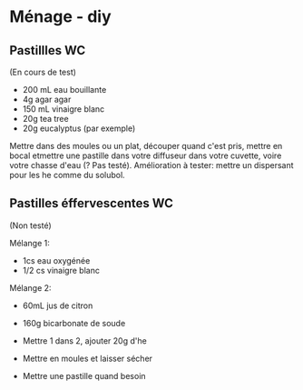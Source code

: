 # Ménage - diy

## Pastillles WC

(En cours de test)

* 200 mL eau bouillante
* 4g agar agar
* 150 mL vinaigre blanc
* 20g tea tree
* 20g eucalyptus (par exemple)

Mettre dans des moules ou un plat, découper quand c'est pris, mettre en bocal etmettre une pastille dans votre diffuseur dans votre cuvette, voire votre chasse d'eau (? Pas testé). Amélioration à tester: mettre un dispersant pour les he comme du solubol.

## Pastilles éffervescentes WC

(Non testé)

Mélange 1:
* 1cs eau oxygénée
* 1/2 cs vinaigre blanc

Mélange 2:
* 60mL jus de citron
* 160g bicarbonate de soude

* Mettre 1 dans 2, ajouter 20g d'he
* Mettre en moules et laisser sécher
* Mettre une pastille quand besoin
 
